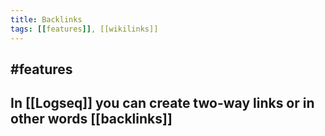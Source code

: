 ```yaml
---
title: Backlinks
tags: [[features]], [[wikilinks]]
---
```

## #features
## In [[Logseq]] you can create two-way links or in other words [[backlinks]]
##

